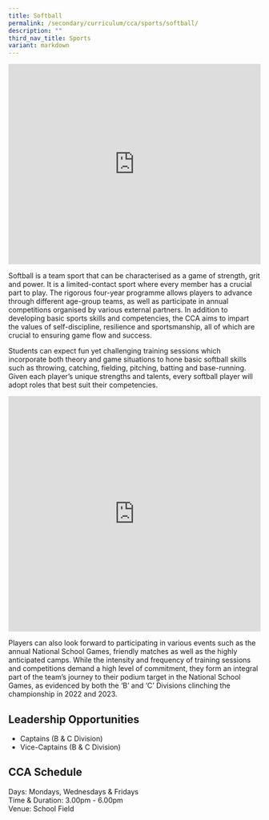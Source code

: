 ```yaml
---
title: Softball
permalink: /secondary/curriculum/cca/sports/softball/
description: ""
third_nav_title: Sports
variant: markdown
---
```

<div style="width:100%; height:400px">
  <iframe class="ive_eobj_center" allowfullscreen="" frameborder="0" src="https://www.youtube.com/embed/Y9WNu6dTPEA" height="100%" width="100%">
  </iframe>
</div>

Softball is a team sport that can be characterised as a game of strength, grit and power. It is a limited-contact sport where every member has a crucial part to play. The rigorous four-year programme allows players to advance through different age-group teams, as well as participate in annual competitions organised by various external partners. In addition to developing basic sports skills and competencies, the CCA aims to impart the values of self-discipline, resilience and sportsmanship, all of which are crucial to ensuring game flow and success.

Students can expect fun yet challenging training sessions which incorporate both theory and game situations to hone basic softball skills such as throwing, catching, fielding, pitching, batting and base-running. Given each player’s unique strengths and talents, every softball player will adopt roles that best suit their competencies.

<div style="width:100%; height:470px">
	<iframe src="https://docs.google.com/presentation/d/e/2PACX-1vT814UMxNqQ_xa3f4HOqxW-at7-fi35FMRTirXJSz0FbJ9pG01STEQ5gIjiZzwrrTwaZi1-Q-vwJa9N/embed?start=false&amp;loop=false&amp;delayms=3000" frameborder="0" width="100%" height="100%" allowfullscreen="true"></iframe>
	
</div>

Players can also look forward to participating in various events such as the annual National School Games, friendly matches as well as the highly anticipated camps. While the intensity and frequency of training sessions and competitions demand a high level of commitment, they form an integral part of the team’s journey to their podium target in the National School Games, as evidenced by both the ‘B’ and ‘C’ Divisions clinching the championship in 2022 and 2023.


## Leadership Opportunities

* Captains (B &amp; C Division)
* Vice-Captains (B &amp; C Division)


## CCA Schedule

Days: Mondays, Wednesdays &amp; Fridays <br> 
Time &amp; Duration: 3.00pm - 6.00pm <br>
Venue: School Field
 